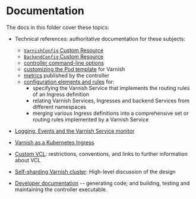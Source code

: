 # Documentation

The docs in this folder cover these topics:

* Technical references: authoritative documentation for these subjects:

  * [``VarnishConfig`` Custom Resource](ref-varnish-cfg.md)
  * [``BackendConfig`` Custom Resource](ref-backend-cfg.md)
  * [controller command-line options](ref-cli-options.md)
  * [customizing the Pod template](varnish-pod-template.md) for Varnish
  * [metrics](ref-metrics.md) published by the controller
  * [configuration elements and rules](ref-svcs-ingresses-ns.md) for:
      * specifying the Varnish Service that implements the routing
        rules of an Ingress definition
      * relating Varnish Services, Ingresses and backend Services from
        different namespaces
      * merging various Ingress definitions into a comprehensive set
        or routing rules implemented by a Varnish Service

* [Logging, Events and the Varnish Service monitor](monitor.md)

* [Varnish as a Kubernetes Ingress](varnish-as-ingress.md)

* [Custom VCL](/docs/custom-vcl.md): restrictions, conventions, and
  links to further information about VCL

* [Self-sharding Varnish cluster](self-sharding.md): High-level
  discussion of the design

* [Developer documentation](dev.md) -- generating code; and building,
  testing and maintaining the controller executable.

